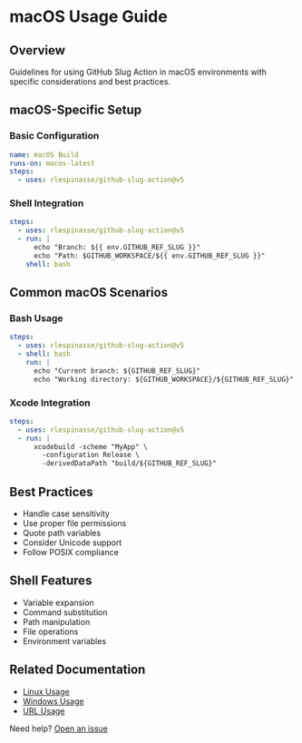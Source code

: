# macOS Usage Guide

## Overview

Guidelines for using GitHub Slug Action in macOS environments with specific considerations and best practices.

## macOS-Specific Setup

### Basic Configuration

```yaml
name: macOS Build
runs-on: macos-latest
steps:
  - uses: rlespinasse/github-slug-action@v5
```

### Shell Integration

```yaml
steps:
  - uses: rlespinasse/github-slug-action@v5
  - run: |
      echo "Branch: ${{ env.GITHUB_REF_SLUG }}"
      echo "Path: $GITHUB_WORKSPACE/${{ env.GITHUB_REF_SLUG }}"
    shell: bash
```

## Common macOS Scenarios

### Bash Usage

```yaml
steps:
  - uses: rlespinasse/github-slug-action@v5
  - shell: bash
    run: |
      echo "Current branch: ${GITHUB_REF_SLUG}"
      echo "Working directory: ${GITHUB_WORKSPACE}/${GITHUB_REF_SLUG}"
```

### Xcode Integration

```yaml
steps:
  - uses: rlespinasse/github-slug-action@v5
  - run: |
      xcodebuild -scheme "MyApp" \
        -configuration Release \
        -derivedDataPath "build/${GITHUB_REF_SLUG}"
```

## Best Practices

- Handle case sensitivity
- Use proper file permissions
- Quote path variables
- Consider Unicode support
- Follow POSIX compliance

## Shell Features

- Variable expansion
- Command substitution
- Path manipulation
- File operations
- Environment variables

## Related Documentation

- [Linux Usage](linux-usage.md)
- [Windows Usage](windows-usage.md)
- [URL Usage](url-usage.md)

Need help? [Open an issue](https://github.com/rlespinasse/github-slug-action/issues)
